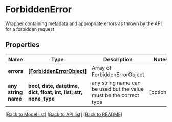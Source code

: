 # ForbiddenError

Wrapper containing metadata and appropriate errors as thrown by the API for a forbidden request

## Properties
Name | Type | Description | Notes
------------ | ------------- | ------------- | -------------
**errors** | [**[ForbiddenErrorObject]**](ForbiddenErrorObject.md) | Array of ForbiddenErrorObject | 
**any string name** | **bool, date, datetime, dict, float, int, list, str, none_type** | any string name can be used but the value must be the correct type | [optional]

[[Back to Model list]](../README.md#documentation-for-models) [[Back to API list]](../README.md#documentation-for-api-endpoints) [[Back to README]](../README.md)


